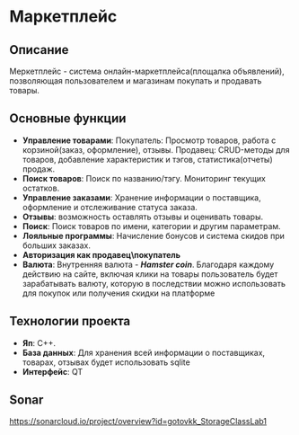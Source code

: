 # Маркетплейс

## Описание
Меркетплейс - система онлайн-маркетплейса(площалка объявлений), позволяющая пользователем и магазинам покупать и продавать товары.

## Основные функции

- **Управление товарами**:
  Покупатель: Просмотр товаров, работа с корзиной(заказ, оформление), отзывы.
  Продавец: CRUD-методы для товаров, добавление характеристик и тэгов, статистика(отчеты) продаж.
- **Поиск товаров**: Поиск по названию/тэгу. Мониторинг текущих остатков.
- **Управление заказами**: Хранение информации о поставщика, оформление и отслеживание статуса заказа.
- **Отзывы**: возможность оставлять отзывы и оценивать товары.
- **Поиск**: Поиск товаров по имени, категории и другим параметрам.
- **Лояльные программы**: Начисление бонусов и система скидов при больших заказах.
- **Авторизация как продавец\покупатель**
- **Валюта**: Внутренняя валюта - **_Hamster coin_**. Благодаря каждому действию на сайте, включая клики на товары пользователь
  будет зарабатывать валюту, которую в последствии можно использовать для покупок или получения скидки на платформе

## Технологии проекта
- **Яп**: C++.
- **База данных**: Для хранения всей информации о поставщиках, товарах, отзывах будет использовать sqlite
- **Интерфейс**: QT

## Sonar
https://sonarcloud.io/project/overview?id=gotovkk_StorageClassLab1      
